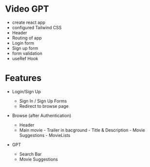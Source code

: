 # Video GPT

- create react app
- configured Tailwind CSS
- Header
- Routing of app
- Login form
- Sign up form
- form validation
- useRef Hook

# Features

- Login/Sign Up

  - Sign In / Sign Up Forms
  - Redirect to browse page

- Browse (after Authentication)
  - Header
  - Main movie - Trailer in bacground - Title & Description - Movie Suggestions - MovieLists
- GPT
  - Search Bar
  - Movie Suggestions
